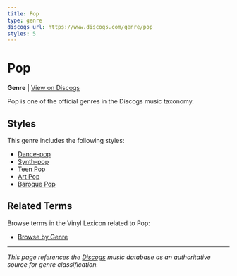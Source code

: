 ```yaml
---
title: Pop
type: genre
discogs_url: https://www.discogs.com/genre/pop
styles: 5
---
```


# Pop

**Genre** | [View on Discogs](https://www.discogs.com/genre/pop)

Pop is one of the official genres in the Discogs music taxonomy.

## Styles

This genre includes the following styles:

- [Dance-pop](../styles/dance-pop.md)
- [Synth-pop](../styles/synth-pop.md)
- [Teen Pop](../styles/teen-pop.md)
- [Art Pop](../styles/art-pop.md)
- [Baroque Pop](../styles/baroque-pop.md)

## Related Terms

Browse terms in the Vinyl Lexicon related to Pop:

- [Browse by Genre](../tags/genres.md)

---

*This page references the [Discogs](https://www.discogs.com/genre/pop) music database as an authoritative source for genre classification.*
